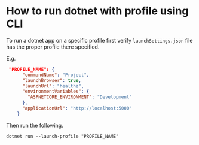 # How to run dotnet with profile using CLI

To run a dotnet app on a specific profile first verify `launchSettings.json` file has the proper profile there specified. 

E.g.
```json
 "PROFILE_NAME": {
      "commandName": "Project",
      "launchBrowser": true,
      "launchUrl": "healthz",
      "environmentVariables": {
        "ASPNETCORE_ENVIRONMENT": "Development"
      },
      "applicationUrl": "http://localhost:5000"
    }
```

Then run the following.

```
dotnet run --launch-profile "PROFILE_NAME"
```